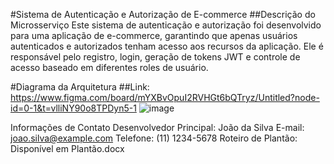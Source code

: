 #Sistema de Autenticação e Autorização de E-commerce
##Descrição do Microsserviço
Este sistema de autenticação e autorização foi desenvolvido para uma aplicação de e-commerce, garantindo que apenas usuários autenticados e autorizados tenham acesso aos recursos da aplicação. Ele é responsável pelo registro, login, geração de tokens JWT e controle de acesso baseado em diferentes roles de usuário.

#Diagrama da Arquitetura
##Link: https://www.figma.com/board/mYXBvOpuI2RVHGt6bQTryz/Untitled?node-id=0-1&t=vlliNY90o8TPDyn5-1
![image](https://github.com/Nkchina/Arquitetura-de-Aplicacoes-Web/assets/94817330/087d5955-ea63-42f4-b43a-32a896e1cc49)

Informações de Contato
Desenvolvedor Principal: João da Silva
E-mail: joao.silva@example.com
Telefone: (11) 1234-5678
Roteiro de Plantão: Disponível em Plantão.docx
